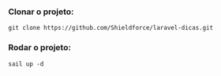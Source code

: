 ### Clonar o projeto:
```
git clone https://github.com/Shieldforce/laravel-dicas.git
```

### Rodar o projeto:
```
sail up -d
```